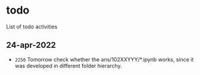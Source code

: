 # todo
List of todo activities

## 24-apr-2022
+ `2250` Tomorrow check whether the ans/102XXYYY/\*.ipynb works, since it was developed in different folder hierarchy.
